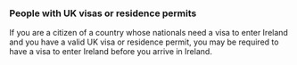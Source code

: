 ###  People with UK visas or residence permits

If you are a citizen of a country whose nationals need a visa to enter Ireland
and you have a valid UK visa or residence permit, you may be required to have
a visa to enter Ireland before you arrive in Ireland.
